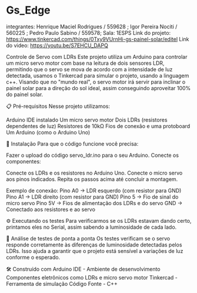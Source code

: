 # Gs_Edge
integrantes: Henrique Maciel Rodrigues / 559628 ; Igor Pereira Nociti / 560225 ; Pedro Paulo Sabino / 559578; Sala: 1ESPS
Link do projeto: https://www.tinkercad.com/things/0Txy9VUrnHi-gs-painel-solar/editel
Link do video: https://youtu.be/S7EHCU_DAPQ


Controle de Servo com LDRs
Este projeto utiliza um Arduino para controlar um micro servo motor com base na leitura de dois sensores LDR, permitindo que o servo se mova de acordo com a intensidade de luz detectada, usamos o Tinkercad para simular o projeto, usando a linguagem c++. Visando que no "mundo real", o servo motor irá servir para inclinar o painel solar para a direção do sol ideal, assim conseguindo aproveitar 100% do painel solar.


📋 Pré-requisitos
Nesse projeto utilizamos:

Arduino IDE instalado
Um micro servo motor
Dois LDRs (resistores dependentes de luz)
Resistores de 10kΩ
Fios de conexão e uma protoboard
Um Arduino (como o Arduino Uno)

🔧 Instalação
Para que o código funcione você precisa:

Fazer o upload do código servo_ldr.ino para o seu Arduino.
Conecte os componentes:

Conecte os LDRs e os resistores no Arduino Uno.
Conecte o micro servo aos pinos indicados.
Repita os passos acima até concluir a montagem.

Exemplo de conexão:
Pino A0 → LDR esquerdo (com resistor para GND)
Pino A1 → LDR direito (com resistor para GND)
Pino 5 → Fio de sinal do micro servo
Pino 5V → Fios de alimentação dos LDRs e do servo
GND → Conectado aos resistores e ao servo

⚙️ Executando os testes
Para verificarmos se os LDRs estavam dando certo, printamos eles no Serial, assim sabendo a luminosidade de cada lado.

🔩 Análise de testes de ponta a ponta
Os testes verificam se o servo responde corretamente às diferenças de luminosidade detectadas pelos LDRs. Isso ajuda a garantir que o projeto está sensível a variações de luz conforme o esperado.

🛠️ Construído com
Arduino IDE - Ambiente de desenvolvimento
Componentes eletrônicos como LDRs e micro servo motor
Tinkercad - Ferramenta de simulação
Código Fonte - C++



